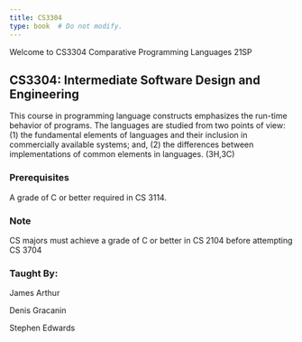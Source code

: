 ```yaml
---
title: CS3304
type: book  # Do not modify.
---
```


Welcome to CS3304 Comparative Programming Languages 21SP

## CS3304: Intermediate Software Design and Engineering

This course in programming language constructs emphasizes the run-time behavior of programs. The languages are studied from two points of view: (1) the fundamental elements of languages and their inclusion in commercially available systems; and, (2) the differences between implementations of common elements in languages. (3H,3C)

### Prerequisites

A grade of C or better required in CS 3114.

### Note

CS majors must achieve a grade of C or better in CS 2104 before attempting CS 3704

### Taught By: 

James Arthur

Denis Gracanin

Stephen Edwards